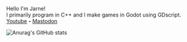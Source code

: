 Hello I'm Jarne!         
I primarily program in C++ and I make games in Godot using GDscript.          
[Youtube](https://youtube.com/GameJarne) **-** [Mastodon](https://mastodon.social/@jarnbit)

![Anurag's GitHub stats](https://github-readme-stats-gamejarne.vercel.app/api?username=gamejarne&count_private=true&show_icons=true&theme=tokyonight)
